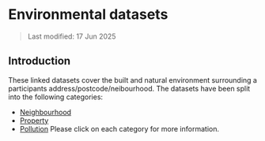 # Environmental datasets

> Last modified: 17 Jun 2025

## Introduction 

These linked datasets cover the built and natural environment surrounding a participants address/postcode/neibourhood. 
The datasets have been split into the following categories:
- [Neighbourhood](../environmental_datasets/neighbourhood_datasets/neighbourhood.md)
- [Property](../environmental_datasets/property_datasets/property.md)
- [Pollution](../environmental_datasets/pollution_datasets/pollution.md)
Please click on each category for more information.




